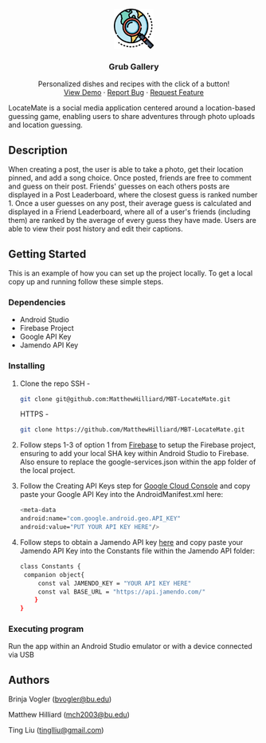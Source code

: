 <!-- PROJECT LOGO -->
<br />
<div align="center">
  <a href="https://github.com/MatthewHilliard/MBT-LocateMate">
    <img src="app/src/main/res/drawable/explore_logo.png" alt="Logo" width="80" height="80">
  </a>

  <h3 align="center">Grub Gallery</h3>

  <p align="center">
    Personalized dishes and recipes with the click of a button!
    <br />
    <a href="https://www.youtube.com/watch?v=HiiPeKkUXfM" target= "_blank">View Demo</a>
    ·
    <a href="https://github.com/MatthewHilliard/Grub-Gallery/issues">Report Bug</a>
    ·
    <a href="https://github.com/MatthewHilliard/Grub-Gallery/issues">Request Feature</a>
  </p>
</div>

LocateMate is a social media application centered around a location-based guessing game, enabling users to share adventures through photo uploads and location guessing. 

## Description

When creating a post, the user is able to take a photo, get their location pinned, and add a song choice. Once posted, friends are free to comment and guess on their post. Friends' guesses on each others posts are displayed in a Post Leaderboard, where the closest guess is ranked number 1. Once a user guesses on any post, their average guess is calculated and displayed in a Friend Leaderboard, where all of a user's friends (including them) are ranked by the average of every guess they have made. Users are able to view their post history and edit their captions.

<!-- GETTING STARTED -->
## Getting Started

This is an example of how you can set up the project locally.
To get a local copy up and running follow these simple steps.

### Dependencies

* Android Studio
* Firebase Project
* Google API Key
* Jamendo API Key

### Installing

1. Clone the repo
   SSH - 
   ```sh
   git clone git@github.com:MatthewHilliard/MBT-LocateMate.git
   ```
   HTTPS - 
   ```sh
   git clone https://github.com/MatthewHilliard/MBT-LocateMate.git
   ```
   
3. Follow steps 1-3 of option 1 from [Firebase](https://firebase.google.com/docs/android/setup) to setup the Firebase project, ensuring to add your local SHA key within Android Studio to Firebase. Also ensure to replace the google-services.json within the app folder of the local project.
   
4. Follow the Creating API Keys step for [Google Cloud Console](https://developers.google.com/maps/documentation/android-sdk/get-api-key) and copy paste your Google API Key into the AndroidManifest.xml here:
   ```sh
   <meta-data
   android:name="com.google.android.geo.API_KEY"
   android:value="PUT YOUR API KEY HERE"/>
   ```
   
5. Follow steps to obtain a Jamendo API key [here](https://developer.jamendo.com/v3.0) and copy paste your Jamendo API Key into the Constants file within the Jamendo API folder:
   ```sh
   class Constants {
    companion object{
        const val JAMENDO_KEY = "YOUR API KEY HERE"
        const val BASE_URL = "https://api.jamendo.com/"
       }
   }
   ```

### Executing program

Run the app within an Android Studio emulator or with a device connected via USB

## Authors

Brinja Vogler (bvogler@bu.edu)

Matthew Hilliard (mch2003@bu.edu)

Ting Liu (tinglliu@gmail.com)
